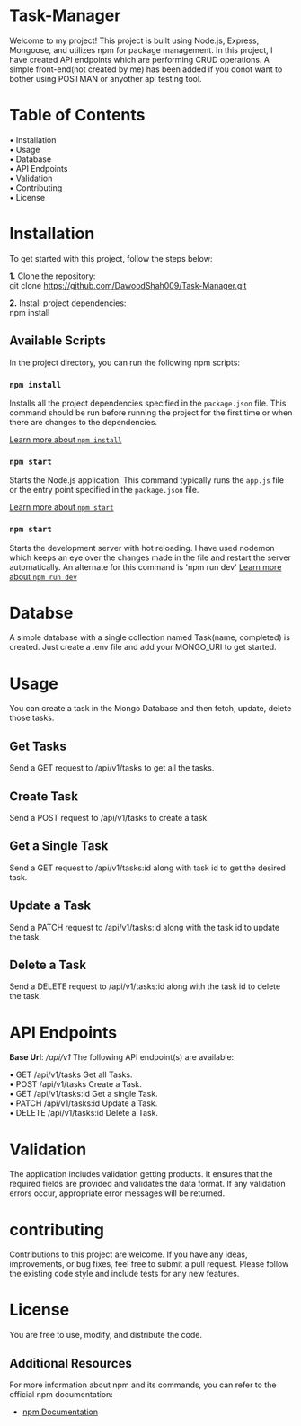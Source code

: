 # Task-Manager

Welcome to my project! This project is built using Node.js, Express, Mongoose, and utilizes npm for package management. In this project, I have created API endpoints which are performing CRUD operations. A simple front-end(not created by me) has been added if you donot want to bother using POSTMAN or anyother api testing tool.

# Table of Contents

• Installation                                                                                                                                                                                                                                                                                                               
• Usage                                                                                                                                                                                                                                                                                                                       
• Database                                                                                                                                                                                                                                                                                                                   
• API Endpoints                                                                                                                                                                                                                                                                                                               
• Validation                                                                                                                                                                                                                                                                                                                 
• Contributing                                                                                                                                                                                                                                                                                                               
• License                                                                                                                                                                                                                                                                                                                     

# Installation

To get started with this project, follow the steps below:

**1.** Clone the repository:                                                                                                                                                                                                                                                                                                 
git clone https://github.com/DawoodShah009/Task-Manager.git

**2.** Install project dependencies:                                                                                                                                                                                                                                                                                         
npm install

## Available Scripts

In the project directory, you can run the following npm scripts:

### `npm install`

Installs all the project dependencies specified in the `package.json` file. This command should be run before running the project for the first time or when there are changes to the dependencies.

[Learn more about `npm install`](https://docs.npmjs.com/cli/v7/commands/npm-install)

### `npm start`

Starts the Node.js application. This command typically runs the `app.js` file or the entry point specified in the `package.json` file.

[Learn more about `npm start`](https://docs.npmjs.com/cli/v7/commands/npm-start)

### `npm start`

Starts the development server with hot reloading. I have used nodemon which keeps an eye over the changes made in the file and restart the server automatically.
An alternate for this command is 'npm run dev'
[Learn more about `npm run dev`](https://docs.npmjs.com/cli/v7/commands/npm-run-script)

# Databse

A simple database with a single collection named Task(name, completed) is created. Just create a .env file and add your MONGO_URI to get started.

# Usage

You can create a task in the Mongo Database and then fetch, update, delete those tasks.

## Get Tasks

Send a GET request to /api/v1/tasks to get all the tasks.

## Create Task

Send a POST request to /api/v1/tasks to create a task.

## Get a Single Task

Send a GET request to /api/v1/tasks:id along with task id to get the desired task.

## Update a Task

Send a PATCH request to /api/v1/tasks:id along with the task id to update the task.

## Delete a Task

Send a DELETE request to /api/v1/tasks:id along with the task id to delete the task.

# API Endpoints

**Base Url**: _/api/v1_
The following API endpoint(s) are available:

• GET /api/v1/tasks Get all Tasks.  
• POST /api/v1/tasks Create a Task.  
• GET /api/v1/tasks:id Get a single Task.  
• PATCH /api/v1/tasks:id Update a Task.  
• DELETE /api/v1/tasks:id Delete a Task.

# Validation

The application includes validation getting products. It ensures that the required fields are provided and validates the data format. If any validation errors occur, appropriate error messages will be returned.

# contributing

Contributions to this project are welcome. If you have any ideas, improvements, or bug fixes, feel free to submit a pull request. Please follow the existing code style and include tests for any new features.

# License

You are free to use, modify, and distribute the code.

## Additional Resources

For more information about npm and its commands, you can refer to the official npm documentation:

- [npm Documentation](https://docs.npmjs.com/)
